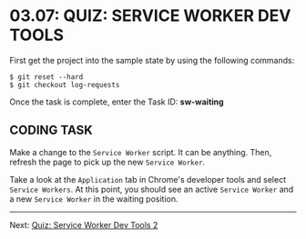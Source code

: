 # 03.07: QUIZ: SERVICE WORKER DEV TOOLS
First get the project into the sample state by using the following commands:

```shell
$ git reset --hard
$ git checkout log-requests
```

Once the task is complete, enter the Task ID: **sw-waiting**

## CODING TASK
Make a change to the `Service Worker` script. It can be anything. Then, refresh the page to pick up the new `Service Worker`. 

Take a look at the `Application` tab in Chrome's developer tools and select `Service Workers`. At this point, you should see an active `Service Worker` and a new `Service Worker` in the waiting position.

- - -

Next: [Quiz: Service Worker Dev Tools 2](./08-quiz-dev-tools-2.md)